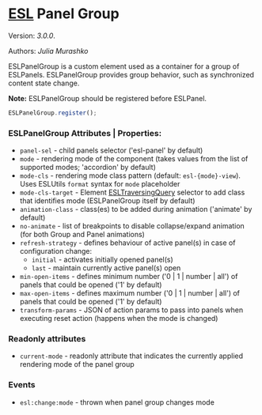 # [ESL](../../../) Panel Group

Version: *3.0.0*.  

Authors: *Julia Murashko*

<a name="intro"></a>

ESLPanelGroup is a custom element used as a container for a group of ESLPanels. 
ESLPanelGroup provides group behavior, such as synchronized content state change.

**Note:** ESLPanelGroup should be registered before ESLPanel.

```js
ESLPanelGroup.register();
```

### ESLPanelGroup Attributes | Properties:
 
- `panel-sel` - child panels selector ('esl-panel' by default)
- `mode` - rendering mode of the component (takes values from the list of supported modes; 'accordion' by default)
- `mode-cls` - rendering mode class pattern (default: `esl-{mode}-view`). Uses ESLUtils `format` syntax for `mode` placeholder
- `mode-cls-target` - Element [ESLTraversingQuery](../esl-traversing-query/README.md)  selector to add class that identifies mode (ESLPanelGroup itself by default)
- `animation-class` - class(es) to be added during animation ('animate' by default)
- `no-animate` - list of breakpoints to disable collapse/expand animation (for both Group and Panel animations)
- `refresh-strategy` - defines behaviour of active panel(s) in case of configuration change:
  * `initial` - activates initially opened panel(s)
  * `last` - maintain currently active panel(s) open
- `min-open-items` - defines minimum number ('0 | 1 | number | all') of panels that could be opened ('1' by default)
- `max-open-items` - defines maximum number ('0 | 1 | number | all') of panels that could be opened ('1' by default)
- `transform-params` - JSON of action params to pass into panels when executing reset action (happens when the mode is changed)

### Readonly attributes

- `current-mode` - readonly attribute that indicates the currently applied rendering mode of the panel group

### Events

- `esl:change:mode` - thrown when panel group changes mode
